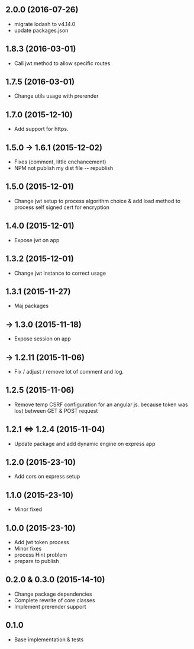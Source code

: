 ## 2.0.0 (2016-07-26)

- migrate lodash to v4.14.0
- update packages.json

## 1.8.3 (2016-03-01)

- Call jwt method to allow specific routes

## 1.7.5 (2016-03-01)

- Change utils usage with prerender

## 1.7.0 (2015-12-10)

- Add support for https.

## 1.5.0 -> 1.6.1 (2015-12-02)

- Fixes (comment, little enchancement)
- NPM not publish my dist file -- republish

## 1.5.0 (2015-12-01)

- Change jwt setup to process algorithm choice & add load method to process self signed cert for encryption

## 1.4.0 (2015-12-01)

- Expose jwt on app

## 1.3.2 (2015-12-01)

- Change jwt instance to correct usage

## 1.3.1 (2015-11-27)

- Maj packages

## -> 1.3.0 (2015-11-18)

- Expose session on app

## -> 1.2.11 (2015-11-06)

- Fix / adjust / remove lot of comment and log.

## 1.2.5 (2015-11-06)

- Remove temp CSRF configuration for an angular js. because token was lost between GET & POST request

## 1.2.1 <=> 1.2.4 (2015-11-04)

- Update package and add dynamic engine on express app

## 1.2.0 (2015-23-10)

- Add cors on express setup

## 1.1.0 (2015-23-10)

- Minor fixed

## 1.0.0 (2015-23-10)

- Add jwt token process
- Minor fixes
- process Hint problem
- prepare to publish


## 0.2.0 & 0.3.0 (2015-14-10)

- Change package dependencies
- Complete rewrite of core classes
- Implement prerender support

## 0.1.0

- Base implementation & tests
